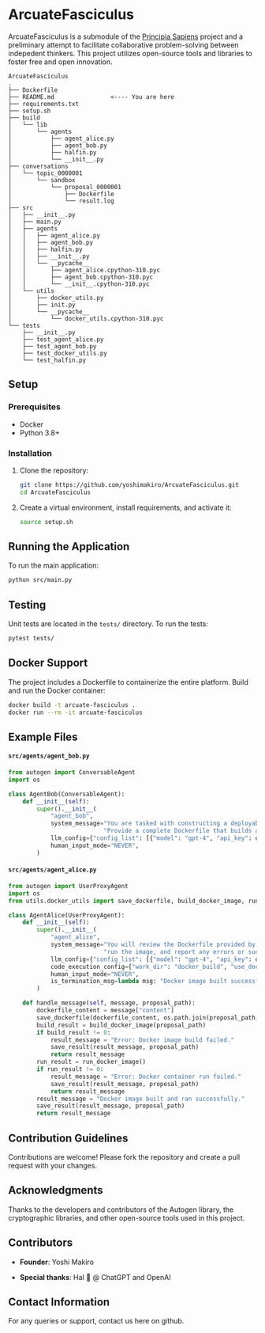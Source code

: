 
# ArcuateFasciculus

ArcuateFasciculus is a submodule of the [Principia Sapiens](https://github.com/yoshimakiro/PrincipiaSapiens) project and a preliminary attempt to facilitate collaborative problem-solving between indepedent thinkers. This project utilizes open-source tools and libraries to foster free and open innovation.

```
ArcuateFasciculus
.
├── Dockerfile
├── README.md                <---- You are here
├── requirements.txt
├── setup.sh
├── build
│   └── lib
│       └── agents
│           ├── agent_alice.py
│           ├── agent_bob.py
│           ├── halfin.py
│           └── __init__.py
├── conversations
│   └── topic_0000001
│       └── sandbox
│           └── proposal_0000001
│               ├── Dockerfile
│               └── result.log
├── src
│   ├── __init__.py
│   ├── main.py
│   ├── agents
│   │   ├── agent_alice.py
│   │   ├── agent_bob.py
│   │   ├── halfin.py
│   │   ├── __init__.py
│   │   └── __pycache__
│   │       ├── agent_alice.cpython-310.pyc
│   │       ├── agent_bob.cpython-310.pyc
│   │       └── __init__.cpython-310.pyc
│   └── utils
│       ├── docker_utils.py
│       ├── init.py
│       └── __pycache__
│           └── docker_utils.cpython-310.pyc
└── tests
    ├── __init__.py
    ├── test_agent_alice.py
    ├── test_agent_bob.py
    ├── test_docker_utils.py
    └── test_halfin.py
```




## Setup

### Prerequisites

- Docker
- Python 3.8+

### Installation

1. Clone the repository:
    ```bash
    git clone https://github.com/yoshimakiro/ArcuateFasciculus.git
    cd ArcuateFasciculus
    ```

2. Create a virtual environment, install requirements, and activate it:
    ```bash
    source setup.sh
    ```

## Running the Application

To run the main application:

```bash
python src/main.py
```

## Testing

Unit tests are located in the `tests/` directory. To run the tests:

```bash
pytest tests/
```

## Docker Support

The project includes a Dockerfile to containerize the entire platform. Build and run the Docker container:

```bash
docker build -t arcuate-fasciculus .
docker run --rm -it arcuate-fasciculus
```

## Example Files

#### `src/agents/agent_bob.py`

```python
from autogen import ConversableAgent
import os

class AgentBob(ConversableAgent):
    def __init__(self):
        super().__init__(
            "agent_bob",
            system_message="You are tasked with constructing a deployable Docker image for Ubuntu 22.04. "
                           "Provide a complete Dockerfile that builds a working Docker image.",
            llm_config={"config_list": [{"model": "gpt-4", "api_key": os.environ["OPENAI_API_KEY"]}]},
            human_input_mode="NEVER",
        )
```

#### `src/agents/agent_alice.py`

```python
from autogen import UserProxyAgent
import os
from utils.docker_utils import save_dockerfile, build_docker_image, run_docker_image, save_result

class AgentAlice(UserProxyAgent):
    def __init__(self):
        super().__init__(
            "agent_alice",
            system_message="You will review the Dockerfile provided by Bob, save it, attempt to build the Docker image, "
                           "run the image, and report any errors or success back to Bob.",
            llm_config={"config_list": [{"model": "gpt-4", "api_key": os.environ["OPENAI_API_KEY"]}]},
            code_execution_config={"work_dir": "docker_build", "use_docker": True},
            human_input_mode="NEVER",
            is_termination_msg=lambda msg: "Docker image built successfully" in msg["content"],
        )

    def handle_message(self, message, proposal_path):
        dockerfile_content = message["content"]
        save_dockerfile(dockerfile_content, os.path.join(proposal_path, 'Dockerfile'))
        build_result = build_docker_image(proposal_path)
        if build_result != 0:
            result_message = "Error: Docker image build failed."
            save_result(result_message, proposal_path)
            return result_message
        run_result = run_docker_image()
        if run_result != 0:
            result_message = "Error: Docker container run failed."
            save_result(result_message, proposal_path)
            return result_message
        result_message = "Docker image built and ran successfully."
        save_result(result_message, proposal_path)
        return result_message
```

## Contribution Guidelines

Contributions are welcome! Please fork the repository and create a pull request with your changes.


## Acknowledgments

Thanks to the developers and contributors of the Autogen library, the cryptographic libraries, and other open-source tools used in this project.


## Contributors

- **Founder**: Yoshi Makiro

- **Special thanks**: HaI 🧡 @ ChatGPT and OpenAI

## Contact Information

For any queries or support, contact us here on github.
